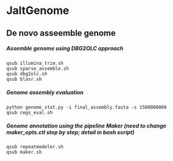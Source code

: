 # JaltGenome

## De novo asseemble genome
##### Assemble genome using DBG2OLC approach
```
qsub illumina_trim.sh
qsub sparse_assemble.sh
qsub dbg2olc.sh
qsub blasr.sh
```
##### Genome assembly evaluation
```
python genome_stat.py -i final_assembly.fasta -s 1500000000
qsub cegs_eval.sh
```
##### Genome annotation using the pipeline Maker (need to change maker_opts.ctl step by step; detail in bash script)
```
qsub repeatmodeler.sh
qsub maker.sh
```
